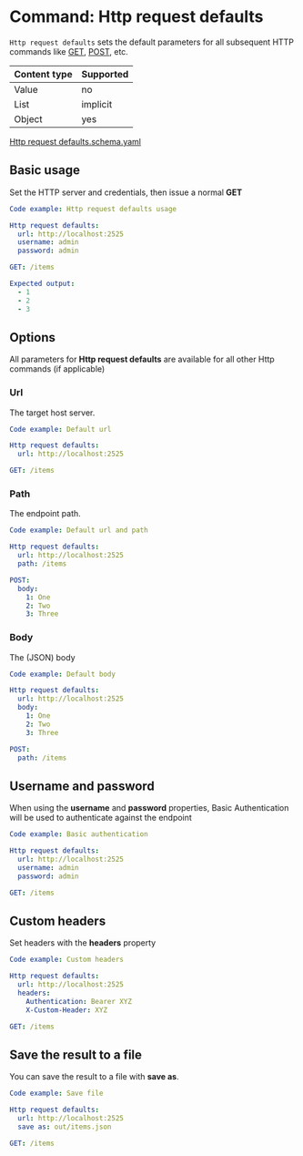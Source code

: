# Command: Http request defaults

`Http request defaults` sets the default parameters for all subsequent HTTP commands
like [GET](GET.spec.md), [POST](POST.spec.md), etc.

| Content type | Supported |
|--------------|-----------|
| Value        | no        |
| List         | implicit  |
| Object       | yes       |

[Http request defaults.schema.yaml](schema/Http%20request%20defaults.schema.yaml)

## Basic usage

Set the HTTP server and credentials, then issue a normal **GET**

```yaml specscript
Code example: Http request defaults usage

Http request defaults:
  url: http://localhost:2525
  username: admin
  password: admin

GET: /items

Expected output:
  - 1
  - 2
  - 3
```

## Options

All parameters for **Http request defaults** are available for all other Http commands (if applicable)

### Url

The target host server.

```yaml specscript
Code example: Default url

Http request defaults:
  url: http://localhost:2525

GET: /items
```

### Path

The endpoint path.

```yaml specscript
Code example: Default url and path

Http request defaults:
  url: http://localhost:2525
  path: /items

POST:
  body:
    1: One
    2: Two
    3: Three
```

### Body

The (JSON) body

```yaml specscript
Code example: Default body

Http request defaults:
  url: http://localhost:2525
  body:
    1: One
    2: Two
    3: Three

POST:
  path: /items
```

## Username and password

When using the **username** and **password** properties, Basic Authentication will be used to authenticate against the
endpoint

```yaml specscript
Code example: Basic authentication

Http request defaults:
  url: http://localhost:2525
  username: admin
  password: admin

GET: /items
```

## Custom headers

Set headers with the **headers** property

```yaml specscript
Code example: Custom headers

Http request defaults:
  url: http://localhost:2525
  headers:
    Authentication: Bearer XYZ
    X-Custom-Header: XYZ

GET: /items
```

## Save the result to a file

You can save the result to a file with **save as**.

```yaml specscript
Code example: Save file

Http request defaults:
  url: http://localhost:2525
  save as: out/items.json

GET: /items
```
